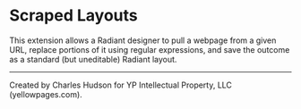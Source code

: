 # Scraped Layouts

This extension allows a Radiant designer to pull a webpage from a given URL, replace portions of it using regular expressions, and save the outcome as a standard (but uneditable) Radiant layout.

---

Created by Charles Hudson for YP Intellectual Property, LLC (yellowpages.com).
